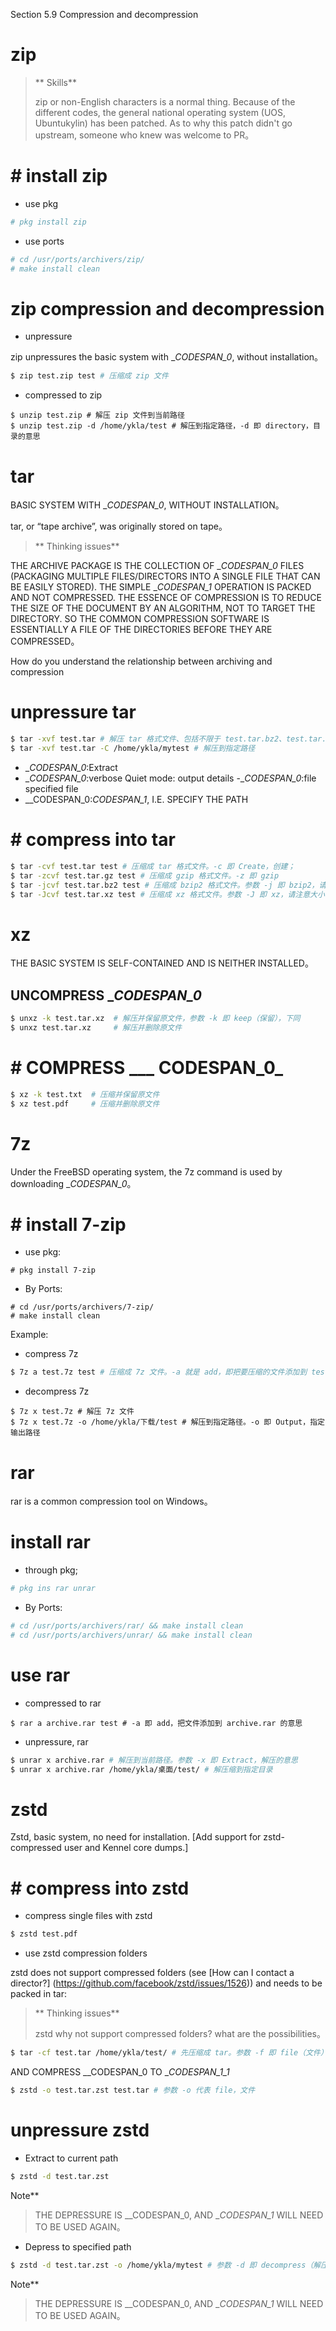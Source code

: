 Section 5.9 Compression and decompression

# zip

>** Skills**
>
>zip or non-English characters is a normal thing. Because of the different codes, the general national operating system (UOS, Ubuntukylin) has been patched. As to why this patch didn't go upstream, someone who knew was welcome to PR。

# # install zip

- use pkg

```sh
# pkg install zip
```

- use ports

```sh
# cd /usr/ports/archivers/zip/
# make install clean
```

# zip compression and decompression



- unpressure

zip unpressures the basic system with __CODESPAN_0_, without installation。

```sh
$ zip test.zip test # 压缩成 zip 文件
```

- compressed to zip

```
$ unzip test.zip # 解压 zip 文件到当前路径
$ unzip test.zip -d /home/ykla/test # 解压到指定路径，-d 即 directory，目录的意思
```

# tar

BASIC SYSTEM WITH __CODESPAN_0_, WITHOUT INSTALLATION。

tar, or “tape archive”, was originally stored on tape。

>** Thinking issues**
>
THE ARCHIVE PACKAGE IS THE COLLECTION OF __CODESPAN_0_ FILES (PACKAGING MULTIPLE FILES/DIRECTORS INTO A SINGLE FILE THAT CAN BE EASILY STORED). THE SIMPLE __CODESPAN_1_ OPERATION IS PACKED AND NOT COMPRESSED. THE ESSENCE OF COMPRESSION IS TO REDUCE THE SIZE OF THE DOCUMENT BY AN ALGORITHM, NOT TO TARGET THE DIRECTORY. SO THE COMMON COMPRESSION SOFTWARE IS ESSENTIALLY A FILE OF THE DIRECTORIES BEFORE THEY ARE COMPRESSED。
>
How do you understand the relationship between archiving and compression

# unpressure tar #



```sh
$ tar -xvf test.tar # 解压 tar 格式文件、包括不限于 test.tar.bz2、test.tar.gz、test.tar.xz：
$ tar -xvf test.tar -C /home/ykla/mytest # 解压到指定路径
```

- __CODESPAN_0_:Extract
- __CODESPAN_0_:verbose Quiet mode: output details
-__CODESPAN_0_:file specified file
- __CODESPAN_0:_CODESPAN_1_, I.E. SPECIFY THE PATH

# # compress into tar

```sh
$ tar -cvf test.tar test # 压缩成 tar 格式文件。-c 即 Create，创建；
$ tar -zcvf test.tar.gz test # 压缩成 gzip 格式文件。-z 即 gzip
$ tar -jcvf test.tar.bz2 test # 压缩成 bzip2 格式文件。参数 -j 即 bzip2，请注意大小写
$ tar -Jcvf test.tar.xz test # 压缩成 xz 格式文件。参数 -J 即 xz，请注意大小写
```

# xz

THE BASIC SYSTEM IS SELF-CONTAINED AND IS NEITHER INSTALLED。

## UNCOMPRESS __CODESPAN_0_

```sh
$ unxz -k test.tar.xz  # 解压并保留原文件，参数 -k 即 keep（保留），下同
$ unxz test.tar.xz     # 解压并删除原文件
```

# # COMPRESS ___ CODESPAN_0_

```sh
$ xz -k test.txt  # 压缩并保留原文件
$ xz test.pdf     # 压缩并删除原文件
```

# 7z

Under the FreeBSD operating system, the 7z command is used by downloading __CODESPAN_0_。

# # install 7-zip

- use pkg:

```
# pkg install 7-zip
```

- By Ports:

```
# cd /usr/ports/archivers/7-zip/
# make install clean
```

Example:

- compress 7z

```sh
$ 7z a test.7z test # 压缩成 7z 文件。-a 就是 add，即把要压缩的文件添加到 test.7z
```

- decompress 7z

```
$ 7z x test.7z # 解压 7z 文件
$ 7z x test.7z -o /home/ykla/下载/test # 解压到指定路径。-o 即 Output，指定输出路径
```

# rar

rar is a common compression tool on Windows。

# install rar #

- through pkg;

```sh
# pkg ins rar unrar
```

- By Ports:

```sh
# cd /usr/ports/archivers/rar/ && make install clean
# cd /usr/ports/archivers/unrar/ && make install clean
```

# use rar #

- compressed to rar

```
$ rar a archive.rar test # -a 即 add，把文件添加到 archive.rar 的意思
```

- unpressure, rar

```sh
$ unrar x archive.rar # 解压到当前路径。参数 -x 即 Extract，解压的意思
$ unrar x archive.rar /home/ykla/桌面/test/ # 解压缩到指定目录
```

# zstd

Zstd, basic system, no need for installation. [Add support for zstd-compressed user and Kennel core dumps.]

# # compress into zstd

- compress single files with zstd

```sh
$ zstd test.pdf
```

- use zstd compression folders

zstd does not support compressed folders (see [How can I contact a director?] (https://github.com/facebook/zstd/issues/1526)) and needs to be packed in tar:

>** Thinking issues**
>
>zstd why not support compressed folders? what are the possibilities。

```sh
$ tar -cf test.tar /home/ykla/test/ # 先压缩成 tar。参数 -f 即 file（文件）
```

AND COMPRESS __CODESPAN_0 TO __CODESPAN_1_1_

```sh
$ zstd -o test.tar.zst test.tar # 参数 -o 代表 file，文件
```

# unpressure zstd

- Extract to current path

```sh
$ zstd -d test.tar.zst
```

Note**
>
>THE DEPRESSURE IS __CODESPAN_0, AND __CODESPAN_1_ WILL NEED TO BE USED AGAIN。

- Depress to specified path

```sh
$ zstd -d test.tar.zst -o /home/ykla/mytest # 参数 -d 即 decompress（解压缩）
```

Note**
>
>THE DEPRESSURE IS __CODESPAN_0, AND __CODESPAN_1_ WILL NEED TO BE USED AGAIN。

